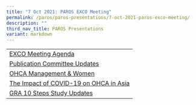 ```yaml
---
title: "7 Oct 2021: PAROS EXCO Meeting"
permalink: /paros/paros-presentations/7-oct-2021-paros-exco-meeting/
description: ""
third_nav_title: PAROS Presentations
variant: markdown
---
```

<table>
   <tbody>
      <tr>
         <td><a href="/files/PAROS%20Presentations/7%20Oct%202021:%20PAROS%20EXCO%20Meeting/exco-meeting-agenda.pdf">EXCO Meeting Agenda</a></td>
		 </tr>
		 <tr>
         <td><a href="/files/PAROS%20Presentations/7%20Oct%202021:%20PAROS%20EXCO%20Meeting/publication-committee-updates.pdf">Publication Committee Updates</a></td>
		 </tr>
		 <tr>
         <td><a href="/files/PAROS%20Presentations/7%20Oct%202021:%20PAROS%20EXCO%20Meeting/collaboration_out-of-hospital-cardiac-arrest-ohca-management-women.pdf">OHCA Management &amp; Women</a></td>
		 </tr>
		 <tr>
         <td><a href="/files/PAROS%20Presentations/7%20Oct%202021:%20PAROS%20EXCO%20Meeting/collaboration_the-impact-of-covid-19-on-ohca-in-asia.pdf">The Impact of COVID-19 on OHCA in Asia</a></td>
		 </tr>
		 <tr>
         <td><a href="/files/PAROS%20Presentations/7%20Oct%202021:%20PAROS%20EXCO%20Meeting/collaboration_the-impact-of-covid-19-on-ohca-in-asia.pdf">GRA 10 Steps Study Updates</a></td>
		 </tr>
	</tbody>
</table>